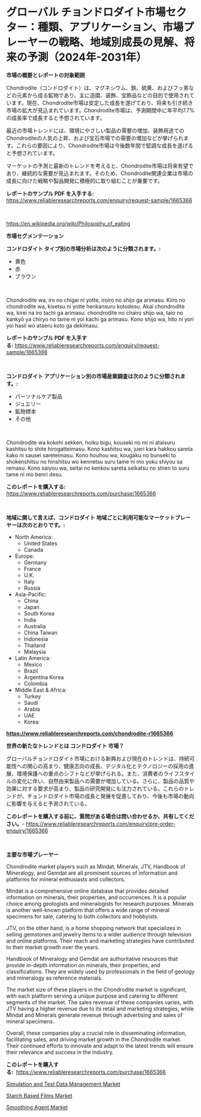 <p><h1>グローバル チョンドロダイト市場セクター：種類、アプリケーション、市場プレーヤーの戦略、地域別成長の見解、将来の予測（2024年-2031年）</h1></p><p><strong>市場の概要とレポートの対象範囲</strong></p>
<p><p>Chondrodite（コンドロダイト）は、マグネシウム、鉄、硫黄、およびフッ素などの元素から成る鉱物であり、主に造園、装飾、宝飾品などの目的で使用されています。現在、Chondrodite市場は安定した成長を遂げており、将来も引き続き市場の拡大が見込まれています。Chondrodite市場は、予測期間中に年平均7.7%の成長率で成長すると予想されています。</p><p>最近の市場トレンドには、環境にやさしい製品の需要の増加、装飾用途でのChondroditeの人気の上昇、および宝石市場での需要の増加などが挙げられます。これらの要因により、Chondrodite市場は今後数年間で堅調な成長を遂げると予想されています。</p><p>マーケットの予測と最新のトレンドを考えると、Chondrodite市場は将来有望であり、継続的な需要が見込まれます。そのため、Chondrodite関連企業は市場の成長に向けた戦略や製品開発に積極的に取り組むことが重要です。</p></p>
<p><strong>レポートのサンプル PDF を入手する:</strong> <a href="https://www.reliableresearchreports.com/enquiry/request-sample/1665366">https://www.reliableresearchreports.com/enquiry/request-sample/1665366</a></p>
<p>&nbsp;</p>
<p><a href="https://en.wikipedia.org/wiki/Philosophy_of_eating">https://en.wikipedia.org/wiki/Philosophy_of_eating</a></p>
<p><strong>市場セグメンテーション</strong></p>
<p><strong>コンドロダイト タイプ別の市場分析は次のように分類されます。:</strong></p>
<p><ul><li>黄色</li><li>赤</li><li>ブラウン</li></ul></p>
<p>&nbsp;</p>
<p><p>Chondrodite wa, iro no chigai ni yotte, iroiro no shijo ga arimasu. Kiiro no chondrodite wa, kisetsu ni yotte henkansuru kotodesu. Akai chondrodite wa, kirei na iro tachi ga arimasu. chondrodite no chairo shijo wa, taio no kankyō ya chiryo no tame ni yoi kachi ga arimasu. Kono shijo wa, hito ni yori yoi hasil wo ataeru koto ga dekimasu.</p></p>
<p><strong>レポートのサンプル PDF を入手する:</strong>&nbsp;<a href="https://www.reliableresearchreports.com/enquiry/request-sample/1665366">https://www.reliableresearchreports.com/enquiry/request-sample/1665366</a></p>
<p>&nbsp;</p>
<p><strong> コンドロダイト アプリケーション別の市場産業調査は次のように分類されます。:</strong></p>
<p><ul><li>パーソナルケア製品</li><li>ジュエリー</li><li>鉱物標本</li><li>その他</li></ul></p>
<p>&nbsp;</p>
<p><p>Chondrodite wa kokohi sekken, hoiku bigu, kouseki no mi ni ataisuru kashitsu to shite hirogatteimasu. Kono kashitsu wa, jueri kara hakkou sareta kako ni sausei sareteimasu. Kono houhou wa, kougaku no bunseki to shokenshitsu no hinshitsu wo kennetsu suru tame ni mo yoku shiyou sa remasu.  Kono saiyou wa, seitai no kenkou sareta seikatsu no shien to suru tame ni mo benri desu.</p></p>
<p><strong>このレポートを購入する:</strong>&nbsp; <a href="https://www.reliableresearchreports.com/purchase/1665366">https://www.reliableresearchreports.com/purchase/1665366</a></p>
<p>&nbsp;</p>
<p><strong>地域に関して言えば、コンドロダイト 地域ごとに利用可能なマーケットプレーヤーは次のとおりです。:</strong></p>
<p><ul>
    <li>
        North America:
        <ul>
            <li>United States</li>
            <li>Canada</li>
        </ul>
    </li>
    <li>
        Europe:
        <ul>
            <li>Germany</li>
            <li>France</li>
            <li>U.K.</li>
            <li>Italy</li>
            <li>Russia</li>
        </ul>
    </li>
    <li>
        Asia-Pacific:
        <ul>
            <li>China</li>
            <li>Japan</li>
            <li>South Korea</li>
            <li>India</li>
            <li>Australia</li>
            <li>China Taiwan</li>
            <li>Indonesia</li>
            <li>Thailand</li>
            <li>Malaysia</li>
        </ul>
    </li>
    <li>
        Latin America:
        <ul>
            <li>Mexico</li>
            <li>Brazil</li>
            <li>Argentina Korea</li>
            <li>Colombia</li>
        </ul>
    </li>
    <li>
        Middle East & Africa:
        <ul>
            <li>Turkey</li>
            <li>Saudi</li>
            <li>Arabia</li>
            <li>UAE</li>
            <li>Korea</li>
        </ul>
    </li>
    </ul></p>
<p><strong><a href="https://www.reliableresearchreports.com/chondrodite-r1665366">https://www.reliableresearchreports.com/chondrodite-r1665366</a></strong>&nbsp;</p>
<p><strong>世界の新たなトレンドとは コンドロダイト 市場？</strong></p>
<p><p>グローバルチョンドロダイト市場における新興および現在のトレンドは、持続可能性への関心の高まり、健康志向の成長、デジタル化とテクノロジーの採用の進展、環境保護への重点のシフトなどが挙げられる。また、消費者のライフスタイルの変化に伴い、自然由来製品への需要が増加している。さらに、製品の品質や効果に対する要求が高まり、製品の研究開発にも注力されている。これらのトレンドが、チョンドロダイト市場の成長と発展を促進しており、今後も市場の動向に影響を与えると予測されている。</p></p>
<p><strong>このレポートを購入する前に、質問がある場合は問い合わせるか、共有してください。</strong>- <a href="https://www.reliableresearchreports.com/enquiry/pre-order-enquiry/1665366">https://www.reliableresearchreports.com/enquiry/pre-order-enquiry/1665366</a></p>
<p>&nbsp;</p>
<p><strong>主要な市場プレーヤー</strong></p>
<p><p>Chondrodite market players such as Mindat, Minerals, JTV, Handbook of Mineralogy, and Gemdat are all prominent sources of information and platforms for mineral enthusiasts and collectors. </p><p>Mindat is a comprehensive online database that provides detailed information on minerals, their properties, and occurrences. It is a popular choice among geologists and mineralogists for research purposes. Minerals is another well-known platform that offers a wide range of mineral specimens for sale, catering to both collectors and hobbyists.</p><p>JTV, on the other hand, is a home shopping network that specializes in selling gemstones and jewelry items to a wider audience through television and online platforms. Their reach and marketing strategies have contributed to their market growth over the years.</p><p>Handbook of Mineralogy and Gemdat are authoritative resources that provide in-depth information on minerals, their properties, and classifications. They are widely used by professionals in the field of geology and mineralogy as reference materials.</p><p>The market size of these players in the Chondrodite market is significant, with each platform serving a unique purpose and catering to different segments of the market. The sales revenue of these companies varies, with JTV having a higher revenue due to its retail and marketing strategies, while Mindat and Minerals generate revenue through advertising and sales of mineral specimens.</p><p>Overall, these companies play a crucial role in disseminating information, facilitating sales, and driving market growth in the Chondrodite market. Their continued efforts to innovate and adapt to the latest trends will ensure their relevance and success in the industry.</p></p>
<p><strong>このレポートを購入する:</strong>&nbsp;&nbsp;<a href="https://www.reliableresearchreports.com/purchase/1665366">https://www.reliableresearchreports.com/purchase/1665366</a></p>
<p><p><a href="https://issuu.com/reportprime-2/docs/simulation-and-test-data-management-market-size-20">Simulation and Test Data Management Market</a></p><p><a href="https://github.com/eliyamanson4561/Market-Research-Report-List-1/blob/main/starch-based-films-market.md">Starch Based Films Market</a></p><p><a href="https://github.com/AbdulKoss18/Market-Research-Report-List-1/blob/main/smoothing-agent-market.md">Smoothing Agent Market</a></p></p>
